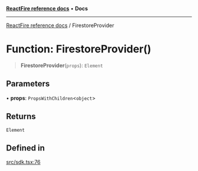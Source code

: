 [**ReactFire reference docs**](../README.md) • **Docs**

***

[ReactFire reference docs](../README.md) / FirestoreProvider

# Function: FirestoreProvider()

> **FirestoreProvider**(`props`): `Element`

## Parameters

• **props**: `PropsWithChildren`\<`object`\>

## Returns

`Element`

## Defined in

[src/sdk.tsx:76](https://github.com/Synapski/reactfire/blob/main/src/sdk.tsx#L76)
